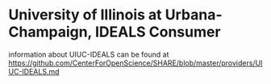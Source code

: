 University of Illinois at Urbana-Champaign, IDEALS Consumer
==========
information about UIUC-IDEALS can be found at  https://github.com/CenterForOpenScience/SHARE/blob/master/providers/UIUC-IDEALS.md
